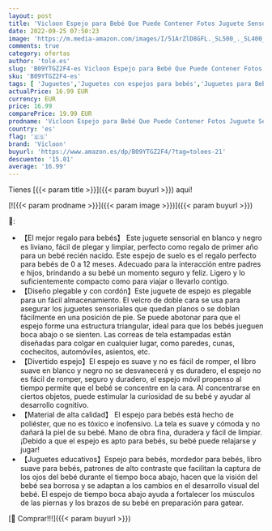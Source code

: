 ```yaml
---
layout: post
title: 'Vicloon Espejo para Bebé Que Puede Contener Fotos Juguete Sensorial en Blanco y Negro  Juguete con Patrón de Contraste Juguetes Educativo para Bebé  Niña y Niño…'
date: 2022-09-25 07:50:23
image: 'https://m.media-amazon.com/images/I/51ArZlD8GFL._SL500_._SL400_.jpg'
comments: true
category: ofertas
author: 'tole.es'
slug: 'B09YTGZ2F4-es Vicloon Espejo para Bebé Que Puede Contener Fotos Juguete...'
sku: 'B09YTGZ2F4-es'
tags: [ 'Juguetes','Juguetes con espejos para bebés','Juguetes para Bebés y primera infancia','Juguetes para bebés','Juguetes y juegos','bebé','vicloon','🇪🇸', ]
actualPrice: 16.99 EUR
currency: EUR
price: 16.99
comparePrice: 19.99 EUR
prodname: 'Vicloon Espejo para Bebé Que Puede Contener Fotos Juguete Sensorial en Blanco y Negro  Juguete con Patrón de Contraste Juguetes Educativo para Bebé  Niña y Niño…'
country: 'es'
flag: '🇪🇸'
brand: 'Vicloon'
buyurl: 'https://www.amazon.es/dp/B09YTGZ2F4/?tag=tolees-21'
descuento: '15.01'
average: '16.99'
---
```


Tienes [{{< param title >}}]({{< param buyurl >}}) aqui!

[![{{< param prodname >}}]({{< param image >}})]({{< param buyurl >}})

🔎:

- 【El mejor regalo para bebés】 Este juguete sensorial en blanco y negro es liviano, fácil de plegar y limpiar, perfecto como regalo de primer año para un bebé recién nacido. Este espejo de suelo es el regalo perfecto para bebés de 0 a 12 meses. Adecuado para la interacción entre padres e hijos, brindando a su bebé un momento seguro y feliz. Ligero y lo suficientemente compacto como para viajar o llevarlo contigo.
- 【Diseño plegable y con cordón】Este juguete de espejo es plegable para un fácil almacenamiento. El velcro de doble cara se usa para asegurar los juguetes sensoriales que quedan planos o se doblan fácilmente en una posición de pie. Se puede abotonar para que el espejo forme una estructura triangular, ideal para que los bebés jueguen boca abajo o se sienten. Las correas de tela estampadas están diseñadas para colgar en cualquier lugar, como paredes, cunas, cochecitos, automóviles, asientos, etc.
- 【Divertido espejo】El espejo es suave y no es fácil de romper, el libro suave en blanco y negro no se desvanecerá y es duradero, el espejo no es fácil de romper, seguro y duradero, el espejo móvil propenso al tiempo permite que el bebé se concentre en la cara. Al concentrarse en ciertos objetos, puede estimular la curiosidad de su bebé y ayudar al desarrollo cognitivo.
- 【Material de alta calidad】 El espejo para bebés está hecho de poliéster, que no es tóxico e inofensivo. La tela es suave y cómoda y no dañará la piel de su bebé. Mano de obra fina, duradera y fácil de limpiar. ¡Debido a que el espejo es apto para bebés, su bebé puede relajarse y jugar!
- 【Juguetes educativos】Espejo para bebés, mordedor para bebés, libro suave para bebés, patrones de alto contraste que facilitan la captura de los ojos del bebé durante el tiempo boca abajo, hacen que la visión del bebé sea borrosa y se adaptan a los cambios en el desarrollo visual del bebé. El espejo de tiempo boca abajo ayuda a fortalecer los músculos de las piernas y los brazos de su bebé en preparación para gatear.

[🛒 Comprar!!!]({{< param buyurl >}})
